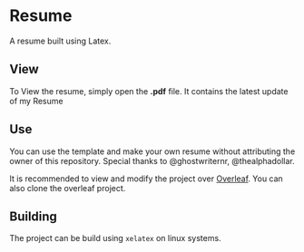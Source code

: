 # Resume
A resume built using Latex.

## View
To View the resume, simply open the **.pdf** file. It contains the latest update of my Resume

## Use
You can use the template and make your own resume without attributing the owner of this repository.
Special thanks to @ghostwriternr, @thealphadollar.

It is recommended to view and modify the project over [Overleaf](https://www.overleaf.com/read/rwtvvtwcnjdq). You can also clone the overleaf project.

## Building
The project can be build using `xelatex` on linux systems.
